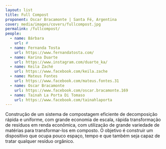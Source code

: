 ```yaml
---
layout: list
title: Full Compost
proponent: Oscar Bracamonte | Santa Fé, Argentina
cover: media/images/covers/fullcompost.jpg
permalink: /fullcompost/
people:
  - name: Bárbara
    url: #
  - name: Fernanda Tosta
    url: https://www.fernandatosta.com/
  - name: Karina Duarte
    url: https://www.instagram.com/duarte_ka/
  - name: Keila Zaché
    url: https://www.facebook.com/keila.zache
  - name: Mateus Fontes
    url: https://www.facebook.com/mateus.fontes.31
  - name: Oscar Bracamonte
    url: https://www.facebook.com/oscar.bracamonte.169
  - name: Tainah La Porta Di Tomaso
    url: https://www.facebook.com/tainahlaporta
---
```

Construção de um sistema de compostagem eficiente de decomposição rápida e uniforme, com grande economia de escala, rápida transformação de resíduos em renda econômica, com utilização de grande variedade de matérias para transformar-los em composto. O objetivo é construir um dispositivo que ocupa pouco espaço, tempo e que também seja capaz de tratar qualquer resíduo orgânico.
